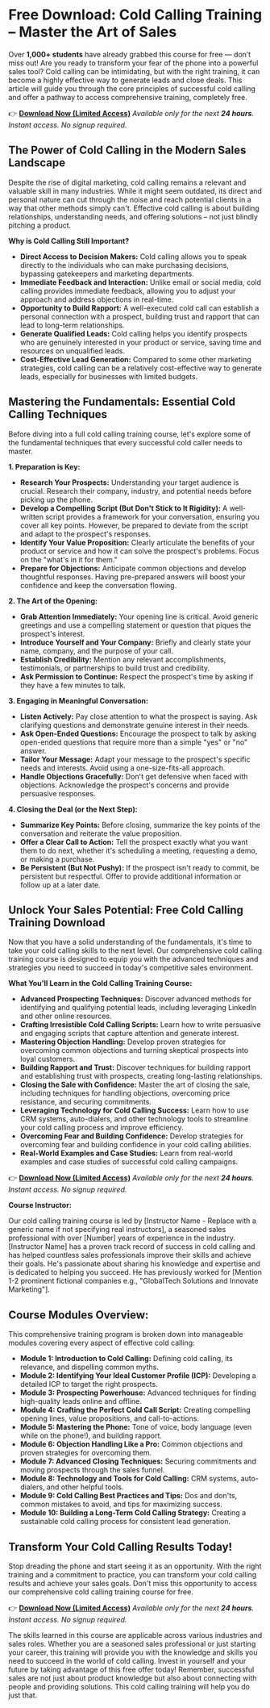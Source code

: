 # Free Download: Cold Calling Training – Master the Art of Sales

Over **1,000+ students** have already grabbed this course for free — don’t miss out! Are you ready to transform your fear of the phone into a powerful sales tool? Cold calling can be intimidating, but with the right training, it can become a highly effective way to generate leads and close deals. This article will guide you through the core principles of successful cold calling and offer a pathway to access comprehensive training, completely free.

👉 [**Download Now (Limited Access)**](https://udemywork.com/cold-calling-training)
_Available only for the next **24 hours**. Instant access. No signup required._

## The Power of Cold Calling in the Modern Sales Landscape

Despite the rise of digital marketing, cold calling remains a relevant and valuable skill in many industries. While it might seem outdated, its direct and personal nature can cut through the noise and reach potential clients in a way that other methods simply can't. Effective cold calling is about building relationships, understanding needs, and offering solutions – not just blindly pitching a product.

**Why is Cold Calling Still Important?**

*   **Direct Access to Decision Makers:** Cold calling allows you to speak directly to the individuals who can make purchasing decisions, bypassing gatekeepers and marketing departments.
*   **Immediate Feedback and Interaction:** Unlike email or social media, cold calling provides immediate feedback, allowing you to adjust your approach and address objections in real-time.
*   **Opportunity to Build Rapport:** A well-executed cold call can establish a personal connection with a prospect, building trust and rapport that can lead to long-term relationships.
*   **Generate Qualified Leads:** Cold calling helps you identify prospects who are genuinely interested in your product or service, saving time and resources on unqualified leads.
*   **Cost-Effective Lead Generation:** Compared to some other marketing strategies, cold calling can be a relatively cost-effective way to generate leads, especially for businesses with limited budgets.

## Mastering the Fundamentals: Essential Cold Calling Techniques

Before diving into a full cold calling training course, let's explore some of the fundamental techniques that every successful cold caller needs to master.

**1. Preparation is Key:**

*   **Research Your Prospects:** Understanding your target audience is crucial. Research their company, industry, and potential needs before picking up the phone.
*   **Develop a Compelling Script (But Don't Stick to It Rigidity):** A well-written script provides a framework for your conversation, ensuring you cover all key points. However, be prepared to deviate from the script and adapt to the prospect's responses.
*   **Identify Your Value Proposition:** Clearly articulate the benefits of your product or service and how it can solve the prospect's problems. Focus on the "what's in it for them."
*   **Prepare for Objections:** Anticipate common objections and develop thoughtful responses. Having pre-prepared answers will boost your confidence and keep the conversation flowing.

**2. The Art of the Opening:**

*   **Grab Attention Immediately:** Your opening line is critical. Avoid generic greetings and use a compelling statement or question that piques the prospect's interest.
*   **Introduce Yourself and Your Company:** Briefly and clearly state your name, company, and the purpose of your call.
*   **Establish Credibility:** Mention any relevant accomplishments, testimonials, or partnerships to build trust and credibility.
*   **Ask Permission to Continue:** Respect the prospect's time by asking if they have a few minutes to talk.

**3. Engaging in Meaningful Conversation:**

*   **Listen Actively:** Pay close attention to what the prospect is saying. Ask clarifying questions and demonstrate genuine interest in their needs.
*   **Ask Open-Ended Questions:** Encourage the prospect to talk by asking open-ended questions that require more than a simple "yes" or "no" answer.
*   **Tailor Your Message:** Adapt your message to the prospect's specific needs and interests. Avoid using a one-size-fits-all approach.
*   **Handle Objections Gracefully:** Don't get defensive when faced with objections. Acknowledge the prospect's concerns and provide persuasive responses.

**4. Closing the Deal (or the Next Step):**

*   **Summarize Key Points:** Before closing, summarize the key points of the conversation and reiterate the value proposition.
*   **Offer a Clear Call to Action:** Tell the prospect exactly what you want them to do next, whether it's scheduling a meeting, requesting a demo, or making a purchase.
*   **Be Persistent (But Not Pushy):** If the prospect isn't ready to commit, be persistent but respectful. Offer to provide additional information or follow up at a later date.

## Unlock Your Sales Potential: Free Cold Calling Training Download

Now that you have a solid understanding of the fundamentals, it's time to take your cold calling skills to the next level. Our comprehensive cold calling training course is designed to equip you with the advanced techniques and strategies you need to succeed in today's competitive sales environment.

**What You'll Learn in the Cold Calling Training Course:**

*   **Advanced Prospecting Techniques:** Discover advanced methods for identifying and qualifying potential leads, including leveraging LinkedIn and other online resources.
*   **Crafting Irresistible Cold Calling Scripts:** Learn how to write persuasive and engaging scripts that capture attention and generate interest.
*   **Mastering Objection Handling:** Develop proven strategies for overcoming common objections and turning skeptical prospects into loyal customers.
*   **Building Rapport and Trust:** Discover techniques for building rapport and establishing trust with prospects, creating long-lasting relationships.
*   **Closing the Sale with Confidence:** Master the art of closing the sale, including techniques for handling objections, overcoming price resistance, and securing commitments.
*   **Leveraging Technology for Cold Calling Success:** Learn how to use CRM systems, auto-dialers, and other technology tools to streamline your cold calling process and improve efficiency.
*   **Overcoming Fear and Building Confidence:** Develop strategies for overcoming fear and building confidence in your cold calling abilities.
*   **Real-World Examples and Case Studies:** Learn from real-world examples and case studies of successful cold calling campaigns.

👉 [**Download Now (Limited Access)**](https://udemywork.com/cold-calling-training)
_Available only for the next **24 hours**. Instant access. No signup required._

**Course Instructor:**

Our cold calling training course is led by [Instructor Name - Replace with a generic name if not specifying real instructors], a seasoned sales professional with over [Number] years of experience in the industry. [Instructor Name] has a proven track record of success in cold calling and has helped countless sales professionals improve their skills and achieve their goals. He's passionate about sharing his knowledge and expertise and is dedicated to helping you succeed. He has previously worked for [Mention 1-2 prominent fictional companies e.g., "GlobalTech Solutions and Innovate Marketing"].

## Course Modules Overview:

This comprehensive training program is broken down into manageable modules covering every aspect of effective cold calling:

*   **Module 1: Introduction to Cold Calling:** Defining cold calling, its relevance, and dispelling common myths.
*   **Module 2: Identifying Your Ideal Customer Profile (ICP):** Developing a detailed ICP to target the right prospects.
*   **Module 3: Prospecting Powerhouse:** Advanced techniques for finding high-quality leads online and offline.
*   **Module 4: Crafting the Perfect Cold Call Script:** Creating compelling opening lines, value propositions, and call-to-actions.
*   **Module 5: Mastering the Phone:** Tone of voice, body language (even while on the phone!), and building rapport.
*   **Module 6: Objection Handling Like a Pro:** Common objections and proven strategies for overcoming them.
*   **Module 7: Advanced Closing Techniques:** Securing commitments and moving prospects through the sales funnel.
*   **Module 8: Technology and Tools for Cold Calling:** CRM systems, auto-dialers, and other helpful tools.
*   **Module 9: Cold Calling Best Practices and Tips:** Dos and don'ts, common mistakes to avoid, and tips for maximizing success.
*   **Module 10: Building a Long-Term Cold Calling Strategy:** Creating a sustainable cold calling process for consistent lead generation.

## Transform Your Cold Calling Results Today!

Stop dreading the phone and start seeing it as an opportunity. With the right training and a commitment to practice, you can transform your cold calling results and achieve your sales goals. Don't miss this opportunity to access our comprehensive cold calling training course for free.

👉 [**Download Now (Limited Access)**](https://udemywork.com/cold-calling-training)
_Available only for the next **24 hours**. Instant access. No signup required._

The skills learned in this course are applicable across various industries and sales roles. Whether you are a seasoned sales professional or just starting your career, this training will provide you with the knowledge and skills you need to succeed in the world of cold calling. Invest in yourself and your future by taking advantage of this free offer today! Remember, successful sales are not just about product knowledge but also about connecting with people and providing solutions. This cold calling training will help you do just that.

